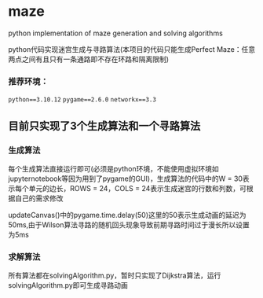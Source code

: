 # maze
python implementation of maze generation and solving algorithms

python代码实现迷宫生成与寻路算法(本项目的代码只能生成Perfect Maze：任意两点之间有且只有一条通路即不存在环路和隔离限制)

### 推荐环境：

`python==3.10.12`
`pygame==2.6.0`
`networkx==3.3`
## 目前只实现了3个生成算法和一个寻路算法
### 生成算法

每个生成算法直接运行即可(必须是python环境，不能使用虚拟环境如jupyternotebook等因为用到了pygame的GUI)，生成算法的代码中的W = 30表示每个单元的边长，ROWS = 24，COLS = 24表示生成迷宫的行数和列数，可根据自己的需求修改 

updateCanvas()中的pygame.time.delay(50)这里的50表示生成动画的延迟为50ms,由于Wilson算法寻路的随机回头现象导致前期寻路时间过于漫长所以设置为5ms

### 求解算法
所有算法都在solvingAlgorithm.py，暂时只实现了Dijkstra算法，运行solvingAlgorithm.py即可生成寻路动画
